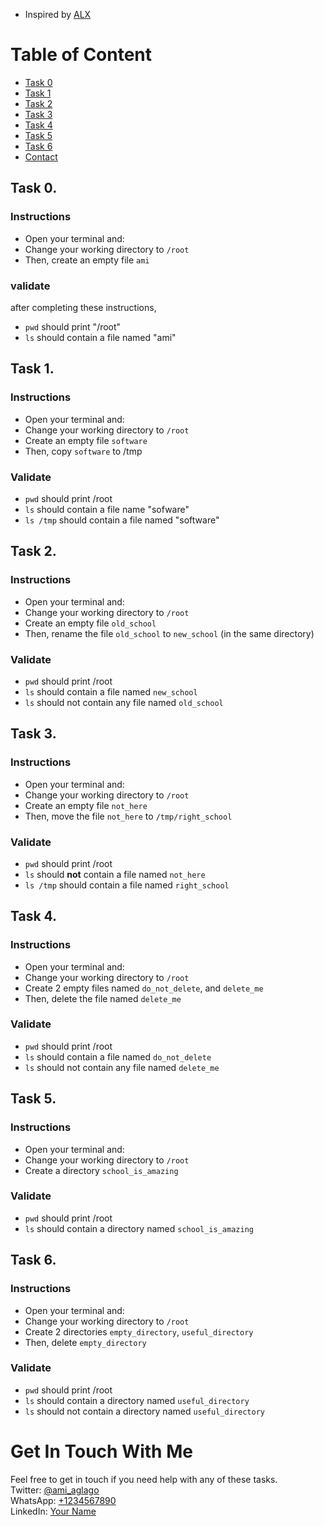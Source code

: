+ Inspired by [ALX](https://www.alxafrica.com/)

# Table of Content
+ [Task 0](#task-0)
+ [Task 1](#task-1)
+ [Task 2](#task-2)
+ [Task 3](#task-3)
+ [Task 4](#task-4)
+ [Task 5](#task-5)
+ [Task 6](#task-6)
+ [Contact](#get-in-touch-with-me)

## Task 0.
### Instructions
+  Open your terminal and:
+ Change your working directory to `/root`
+ Then, create an empty file `ami`  

### validate
after completing these instructions,
+ `pwd` should print "/root"
+ `ls` should contain a file named "ami"

## Task 1.
### Instructions
+ Open your terminal and:
+ Change your working directory to `/root`
+ Create an empty file `software`
+ Then, copy `software` to /tmp

### Validate
+ `pwd` should print /root
+ `ls` should contain a file name "sofware"
+ `ls /tmp` should contain a file named "software"

## Task 2.
### Instructions
+ Open your terminal and:
+ Change your working directory to `/root`
+ Create an empty file `old_school`
+ Then, rename the file `old_school` to `new_school` (in the same directory)

### Validate
+ `pwd` should print /root
+ `ls` should contain a file named `new_school`
+ `ls` should not contain any file named `old_school`

## Task 3.
### Instructions
+ Open your terminal and:
+ Change your working directory to `/root`
+ Create an empty file `not_here`
+ Then, move the file `not_here` to `/tmp/right_school`

### Validate
+ `pwd` should print /root
+ `ls` should **not** contain a file named `not_here`
+ `ls /tmp` should contain a file named `right_school`

## Task 4.
### Instructions
+ Open your terminal and:
+ Change your working directory to `/root`
+ Create 2 empty files named `do_not_delete`, and `delete_me`
+ Then, delete the file named `delete_me`

### Validate
+ `pwd` should print /root
+ `ls` should contain a file named `do_not_delete`
+ `ls` should not contain any file named `delete_me`

## Task 5.
### Instructions
+ Open your terminal and:
+ Change your working directory to `/root`
+ Create a directory `school_is_amazing`

### Validate
+ `pwd` should print /root
+ `ls` should contain a directory named `school_is_amazing`

## Task 6.
### Instructions
+ Open your terminal and:
+ Change your working directory to `/root`
+ Create 2 directories `empty_directory`, `useful_directory`
+ Then, delete `empty_directory`

### Validate
+ `pwd` should print /root
+ `ls` should contain a directory named `useful_directory`
+ `ls` should not contain a directory named `useful_directory`

# Get In Touch With Me
Feel free to get in touch if you need help with any of these tasks.  
Twitter: [@ami_aglago](https://twitter.com/ami_aglago)  
WhatsApp: [+1234567890](https://wa.me/233509581027?text=Kindle%20be%20brief%20and%20straightforward)  
LinkedIn: [Your Name](https://www.linkedin.com/in/aglago)  

